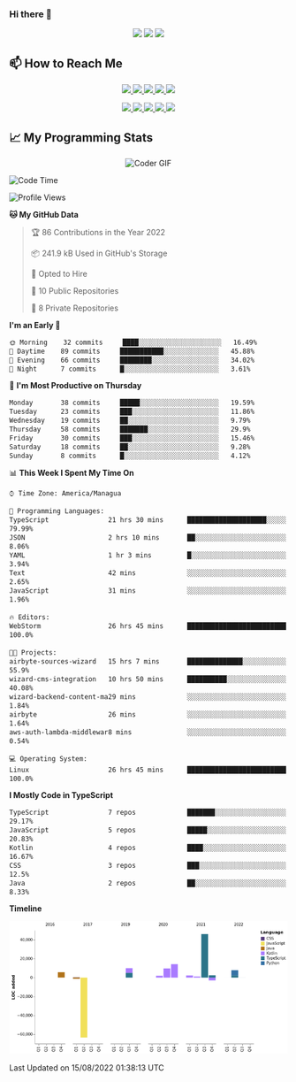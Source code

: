 ### Hi there 👋

<!--
**DevKenny/DevKenny** is a ✨ _special_ ✨ repository because its `README.md` (this file) appears on your GitHub profile.

Here are some ideas to get you started:

- 🔭 I’m currently working on ...
- 🌱 I’m currently learning ...
- 👯 I’m looking to collaborate on ...
- 🤔 I’m looking for help with ...
- 💬 Ask me about ...
- 📫 How to reach me: ...
- 😄 Pronouns: ...
- ⚡ Fun fact: ...
-->

<p align = "center">
  <img src="https://github-readme-stats.vercel.app/api?username=DevKenny&count_private=true&show_icons=true&theme=graywhite&line_height=30&hide_border=true">
  <img src="https://github-readme-stats.vercel.app/api/top-langs/?username=DevKenny&hide=html,css&theme=graywhite&hide_border=true">
  <img src="https://github-profile-summary-cards.vercel.app/api/cards/profile-details?username=DevKenny&theme=vue">
</p>

## 📫 How to Reach Me

<p align="center">
 <a href="https://devkenny.github.io">
  <img src="https://img.shields.io/badge/DevKenny-%23206A5D.svg?&style=for-the-badge&logo=jquery&logoColor=white" />
 </a>

 <a href="https://www.linkedin.com/in/hreal92">
  <img src="https://img.shields.io/badge/connect-%230077B5.svg?&style=for-the-badge&logo=linkedin&logoColor=white" />
 </a>

 <a href="https://join.skype.com/invite/IQ6gVADlpBSM">
  <img src="https://img.shields.io/badge/chat-%2300AFF0.svg?&style=for-the-badge&logo=skype&logoColor=white" />
 </a>

 <a href="mailto:realherrold@gmail.com">
  <img src="https://img.shields.io/badge/email-%23C14438.svg?&style=for-the-badge&logo=Gmail&logoColor=white" />
 </a>

 <a href="https://wa.me/50589517503">
  <img src="https://img.shields.io/badge/Whatsapp-%2300BFA5.svg?&style=for-the-badge&logo=Whatsapp&logoColor=white" />
 </a>
</p>

<p align="center">
  <a href="#">
    <img src="https://badges.pufler.dev/visits/DevKenny/DevKenny?style=flat-square&color=green&logo=github">
  </a>
  <a href="#">
    <img src="https://badges.pufler.dev/years/DevKenny?style=flat-square&color=green&logo=github">
  </a>
  <a href="#">
    <img src="https://badges.pufler.dev/repos/DevKenny?style=flat-square&color=green&logo=github">
  </a>
  <a href="#">
    <img src="https://badges.pufler.dev/gists/DevKenny?style=flat-square&color=green&logo=github">
  </a>
  <a href="#">
    <img src="https://badges.pufler.dev/commits/monthly/DevKenny?style=flat-square&color=green&logo=github">
  </a>
</p>

## 📈 My Programming Stats

<p align="center">
 <img src="https://www.mygo.ge/uploads/blog/1584023795.jpg" alt="Coder GIF" style="max-width:500px">
</p>

<!--START_SECTION:waka-->
![Code Time](http://img.shields.io/badge/Code%20Time-4%2C134%20hrs%2034%20mins-blue)

![Profile Views](http://img.shields.io/badge/Profile%20Views-0-blue)

**🐱 My GitHub Data** 

> 🏆 86 Contributions in the Year 2022
 > 
> 📦 241.9 kB Used in GitHub's Storage 
 > 
> 💼 Opted to Hire
 > 
> 📜 10 Public Repositories 
 > 
> 🔑 8 Private Repositories  
 > 
**I'm an Early 🐤** 

```text
🌞 Morning    32 commits     ████░░░░░░░░░░░░░░░░░░░░░   16.49% 
🌆 Daytime    89 commits     ███████████░░░░░░░░░░░░░░   45.88% 
🌃 Evening    66 commits     ████████░░░░░░░░░░░░░░░░░   34.02% 
🌙 Night      7 commits      █░░░░░░░░░░░░░░░░░░░░░░░░   3.61%

```
📅 **I'm Most Productive on Thursday** 

```text
Monday       38 commits     █████░░░░░░░░░░░░░░░░░░░░   19.59% 
Tuesday      23 commits     ███░░░░░░░░░░░░░░░░░░░░░░   11.86% 
Wednesday    19 commits     ██░░░░░░░░░░░░░░░░░░░░░░░   9.79% 
Thursday     58 commits     ███████░░░░░░░░░░░░░░░░░░   29.9% 
Friday       30 commits     ███░░░░░░░░░░░░░░░░░░░░░░   15.46% 
Saturday     18 commits     ██░░░░░░░░░░░░░░░░░░░░░░░   9.28% 
Sunday       8 commits      █░░░░░░░░░░░░░░░░░░░░░░░░   4.12%

```


📊 **This Week I Spent My Time On** 

```text
⌚︎ Time Zone: America/Managua

💬 Programming Languages: 
TypeScript               21 hrs 30 mins      ████████████████████░░░░░   79.99% 
JSON                     2 hrs 10 mins       ██░░░░░░░░░░░░░░░░░░░░░░░   8.06% 
YAML                     1 hr 3 mins         █░░░░░░░░░░░░░░░░░░░░░░░░   3.94% 
Text                     42 mins             ░░░░░░░░░░░░░░░░░░░░░░░░░   2.65% 
JavaScript               31 mins             ░░░░░░░░░░░░░░░░░░░░░░░░░   1.96%

🔥 Editors: 
WebStorm                 26 hrs 45 mins      █████████████████████████   100.0%

🐱‍💻 Projects: 
airbyte-sources-wizard   15 hrs 7 mins       ██████████████░░░░░░░░░░░   55.9% 
wizard-cms-integration   10 hrs 50 mins      ██████████░░░░░░░░░░░░░░░   40.08% 
wizard-backend-content-ma29 mins             ░░░░░░░░░░░░░░░░░░░░░░░░░   1.84% 
airbyte                  26 mins             ░░░░░░░░░░░░░░░░░░░░░░░░░   1.64% 
aws-auth-lambda-middlewar8 mins              ░░░░░░░░░░░░░░░░░░░░░░░░░   0.54%

💻 Operating System: 
Linux                    26 hrs 45 mins      █████████████████████████   100.0%

```

**I Mostly Code in TypeScript** 

```text
TypeScript               7 repos             ███████░░░░░░░░░░░░░░░░░░   29.17% 
JavaScript               5 repos             █████░░░░░░░░░░░░░░░░░░░░   20.83% 
Kotlin                   4 repos             ████░░░░░░░░░░░░░░░░░░░░░   16.67% 
CSS                      3 repos             ███░░░░░░░░░░░░░░░░░░░░░░   12.5% 
Java                     2 repos             ██░░░░░░░░░░░░░░░░░░░░░░░   8.33%

```


**Timeline**

![Chart not found](https://raw.githubusercontent.com/DevKenny/DevKenny/main/charts/bar_graph.png) 


 Last Updated on 15/08/2022 01:38:13 UTC
<!--END_SECTION:waka-->

